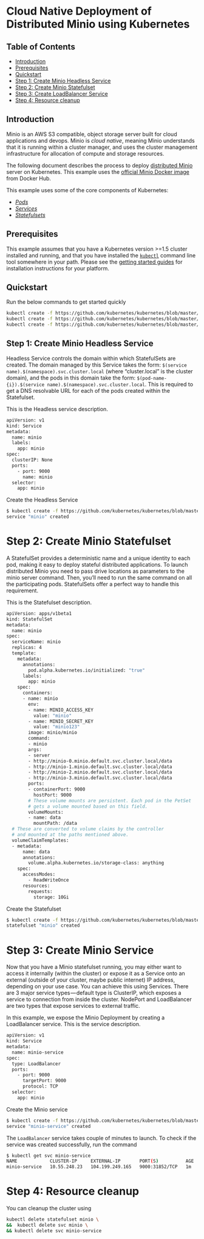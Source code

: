 # Cloud Native Deployment of Distributed Minio using Kubernetes

## Table of Contents

- [Introduction](#introduction)
- [Prerequisites](#prerequisites)
- [Quickstart](#quickstart)
- [Step 1: Create Minio Headless Service](#step-1-create-minio-headless-service)
- [Step 2: Create Minio Statefulset](#step-2-create-minio-statefulset)
- [Step 3: Create LoadBalancer Service](#step-3-create-minio-service)
- [Step 4: Resource cleanup](#step-4-resource-cleanup)

## Introduction
Minio is an AWS S3 compatible, object storage server built for cloud applications and devops. Minio is _cloud native_, meaning Minio understands that it
is running within a cluster manager, and uses the cluster management infrastructure for allocation of compute and storage resources.

The following document describes the process to deploy [distributed Minio](https://docs.minio.io/docs/distributed-minio-quickstart-guide) server on Kubernetes.
This example uses the [official Minio Docker image](https://hub.docker.com/r/minio/minio/~/dockerfile/) from Docker Hub.

This example uses some of the core components of Kubernetes:

- [_Pods_](https://kubernetes.io/docs/user-guide/pods/)
- [_Services_](https://kubernetes.io/docs/user-guide/services/)
- [_Statefulsets_](https://kubernetes.io/docs/tutorials/stateful-application/basic-stateful-set/)

## Prerequisites

This example assumes that you have a Kubernetes version >=1.5 cluster installed and running, and that you have installed the [`kubectl`](../../../docs/user-guide/kubectl/kubectl.md)
command line tool somewhere in your path.  Please see the
[getting started guides](../../../docs/getting-started-guides/)
for installation instructions for your platform.

## Quickstart

Run the below commands to get started quickly

```sh
kubectl create -f https://github.com/kubernetes/kubernetes/blob/master/examples/storage/minio-distributed/minio-distributed-headless-service.yaml?raw=true
kubectl create -f https://github.com/kubernetes/kubernetes/blob/master/examples/storage/minio-distributed/minio-distributed-statefulset.yaml?raw=true
kubectl create -f https://github.com/kubernetes/kubernetes/blob/master/examples/storage/minio-distributed/minio-distributed-service.yaml?raw=true
```

## Step 1: Create Minio Headless Service

Headless Service controls the domain within which StatefulSets are created. The domain managed by this Service takes the form: `$(service name).$(namespace).svc.cluster.local` (where “cluster.local” is the cluster domain), and the pods in this domain take the form: `$(pod-name-{i}).$(service name).$(namespace).svc.cluster.local`. This is required to get a DNS resolvable URL for each of the pods created within the Statefulset.

This is the Headless service description.

```sh
apiVersion: v1
kind: Service
metadata:
  name: minio
  labels:
    app: minio
spec:
  clusterIP: None
  ports:
    - port: 9000
      name: minio
  selector:
    app: minio
```

Create the Headless Service

```sh
$ kubectl create -f https://github.com/kubernetes/kubernetes/blob/master/examples/storage/minio-distributed/minio-distributed-headless-service.yaml?raw=true
service "minio" created
```

# Step 2: Create Minio Statefulset

A StatefulSet provides a deterministic name and a unique identity to each pod, making it easy to deploy stateful distributed applications. To launch distributed Minio you need to pass drive locations as parameters to the minio server command. Then, you’ll need to run the same command on all the participating pods. StatefulSets offer a perfect way to handle this requirement.

This is the Statefulset description.

```sh
apiVersion: apps/v1beta1
kind: StatefulSet
metadata:
  name: minio
spec:
  serviceName: minio
  replicas: 4
  template:
    metadata:
      annotations:
        pod.alpha.kubernetes.io/initialized: "true"
      labels:
        app: minio
    spec:
      containers:
      - name: minio
        env:
        - name: MINIO_ACCESS_KEY
          value: "minio"
        - name: MINIO_SECRET_KEY
          value: "minio123"
        image: minio/minio
        command:
        - minio
        args:
        - server
        - http://minio-0.minio.default.svc.cluster.local/data
        - http://minio-1.minio.default.svc.cluster.local/data
        - http://minio-2.minio.default.svc.cluster.local/data
        - http://minio-3.minio.default.svc.cluster.local/data
        ports:
        - containerPort: 9000
          hostPort: 9000
        # These volume mounts are persistent. Each pod in the PetSet
        # gets a volume mounted based on this field.
        volumeMounts:
        - name: data
          mountPath: /data
  # These are converted to volume claims by the controller
  # and mounted at the paths mentioned above.
  volumeClaimTemplates:
  - metadata:
      name: data
      annotations:
        volume.alpha.kubernetes.io/storage-class: anything
    spec:
      accessModes:
        - ReadWriteOnce
      resources:
        requests:
          storage: 10Gi
```

Create the Statefulset

```sh
$ kubectl create -f https://github.com/kubernetes/kubernetes/blob/master/examples/storage/minio-distributed/minio-distributed-statefulset.yaml?raw=true
statefulset "minio" created
```

# Step 3: Create Minio Service

Now that you have a Minio statefulset running, you may either want to access it internally (within the cluster) or expose it as a Service onto an external (outside of your cluster, maybe public internet) IP address, depending on your use case. You can achieve this using Services. There are 3 major service types — default type is ClusterIP, which exposes a service to connection from inside the cluster. NodePort and LoadBalancer are two types that expose services to external traffic.

In this example, we expose the Minio Deployment by creating a LoadBalancer service. This is the service description.

```sh
apiVersion: v1
kind: Service
metadata:
  name: minio-service
spec:
  type: LoadBalancer
  ports:
    - port: 9000
      targetPort: 9000
      protocol: TCP
  selector:
    app: minio
```
Create the Minio service

```sh
$ kubectl create -f https://github.com/kubernetes/kubernetes/blob/master/examples/storage/minio-distributed/minio-distributed-service.yaml?raw=true
service "minio-service" created
```

The `LoadBalancer` service takes couple of minutes to launch. To check if the service was created successfully, run the command

```sh
$ kubectl get svc minio-service
NAME            CLUSTER-IP     EXTERNAL-IP       PORT(S)          AGE
minio-service   10.55.248.23   104.199.249.165   9000:31852/TCP   1m
```

# Step 4: Resource cleanup

You can cleanup the cluster using
```sh
kubectl delete statefulset minio \
&&  kubectl delete svc minio \
&& kubectl delete svc minio-service
```
